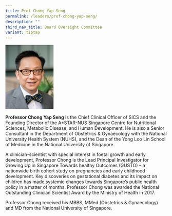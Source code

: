 ```yaml
---
title: Prof Chong Yap Seng
permalink: /leaders/prof-chong-yap-seng/
description: ""
third_nav_title: Board Oversight Committee
variant: tiptap
---
```

<div class="isomer-image-wrapper"><img style="width:150px" height="auto" width="100%" src="/images/Leaders/prof%20chong%20yap%20seng.png"></div><p><strong>Professor Chong Yap Seng</strong> is the Chief Clinical Officer of SICS and the Founding Director of the A*STAR-NUS Singapore Centre for Nutritional Sciences, Metabolic Disease, and Human Development. He is also a Senior Consultant in the Department of Obstetrics &amp; Gynaecology with the National University Health System (NUHS), and the Dean of the Yong Loo Lin School of Medicine in the National University of Singapore.&nbsp;</p><p>A clinician-scientist with special interest in foetal growth and early development, Professor Chong is the Lead Principal Investigator for Growing Up in Singapore Towards healthy Outcomes (GUSTO) – a nationwide birth cohort study on pregnancies and early childhood development. Key discoveries on gestational diabetes and its impact on children has made systemic changes towards Singapore’s public health policy in a matter of months. Professor Chong was awarded the National Outstanding Clinician Scientist Award by the Ministry of Health in 2017.&nbsp;</p><p>Professor Chong received his MBBS,&nbsp;MMed&nbsp;(Obstetrics &amp; Gynaecology) and MD from the National University of Singapore.&nbsp;</p><p></p>